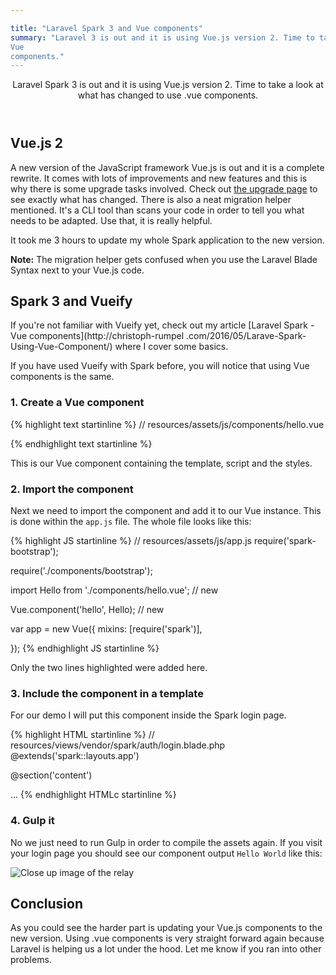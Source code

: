 ```yaml
---

title: "Laravel Spark 3 and Vue components"
summary: "Laravel 3 is out and it is using Vue.js version 2. Time to take a look at what has changed to use 
Vue 
components."
---
```



<header>
Laravel Spark 3 is out and it is using Vue.js version 2. Time to take a look at what has changed to use .vue 
components.
</header>

## Vue.js 2

A new version of the JavaScript framework Vue.js is out and it is a complete rewrite. It comes with lots of 
improvements and new features and this is why there is some upgrade tasks involved. Check out [the upgrade page](https://vuejs.org/v2/guide/migration.html) to see exactly what has changed. There is also a neat migration helper 
mentioned. It's a CLI tool than scans your code in order to tell you what needs to be adapted. Use that, it is really 
helpful.

It took me 3 hours to update my whole Spark application to the new version.

 <div class="note"><strong>Note:</strong> The migration helper gets confused when you use the Laravel Blade Syntax 
 next to your Vue.js code.</div>

## Spark 3 and Vueify

If you're not familiar with Vueify yet, check out my article [Laravel Spark - Vue components](http://christoph-rumpel
.com/2016/05/Larave-Spark-Using-Vue-Component/) where I cover some basics.

If you have used Vueify with Spark before, you will notice that using Vue components is the same.

### 1. Create a Vue component

{% highlight text startinline %}
// resources/assets/js/components/hello.vue
<template>
    <h1 class="helloWorld">Hello {{ msg }}</h1>
</template>

<script>
    export default{
        data() {
            return {
                msg: 'World'
            }
        }
    }
</script>

<style>
    .helloWorld {
        color: #3097D1;
    }
</style>
{% endhighlight text startinline %}
  
This is our Vue component containing the template, script and the styles.

### 2. Import the component

Next we need to import the component and add it to our Vue instance. This is done within the `app.js` file. The whole 
file looks like this:

{% highlight JS startinline %}
// resources/assets/js/app.js
require('spark-bootstrap');
 
require('./components/bootstrap');
 
import Hello from './components/hello.vue'; // new
 
Vue.component('hello', Hello); // new
 
var app = new Vue({
    mixins: [require('spark')],
 
});
{% endhighlight JS startinline %}

Only the two lines highlighted were added here.

### 3. Include the component in a template

For our demo I will put this component inside the Spark login page.

{% highlight HTML startinline %}
// resources/views/vendor/spark/auth/login.blade.php
@extends('spark::layouts.app')

@section('content')
    <div class="container">
        <div class="row">
            <div class="col-md-8 col-md-offset-2">
                <hello></hello>
                <div class="panel panel-default">
                ...
{% endhighlight HTMLc startinline %}

### 4. Gulp it

No we just need to run Gulp in order to compile the assets again. If you visit your login page you should see our 
component output `Hello World` like this:

<img  class="blogimage"  src="/images/blog/spark3-vue-screenshot.png" 
alt="Close up image of the relay">

## Conclusion

As you could see the harder part is updating your Vue.js components to the new version. Using .vue components is very 
straight forward again because Laravel is helping us a lot under the hood. Let me know if you ran into other problems.



